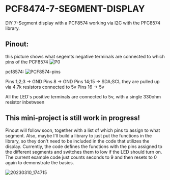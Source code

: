 # PCF8474-7-SEGMENT-DISPLAY

DIY 7-Segment display with a PCF8574 working via I2C with the PFC8574 library.

 ## Pinout:
 

this picture shows what segemts negative terminals are connected to which pins of the PCF8574
![P0](https://github.com/Sigeband/PCF8474-7-SEGMENT-DISPLAY/assets/114338337/df9d7c05-8d5f-45a6-85fb-0418817ccd6d)


pcf8574:
![PCF8574-pins](https://github.com/Sigeband/PCF8474-7-SEGMENT-DISPLAY/assets/114338337/4ba14030-080b-4963-b8c1-dac80deac128)

Pins 1;2;3 -> GND
Pins 8 -> GND
Pins 14;15 -> SDA;SCL they are pulled up via 4.7k resistors connected to 5v
Pins 16 -> 5v

All the LED´s positive terminals are connected to 5v, with a single 330ohm resistor inbetween

 





## This mini-project is still work in progress!
Pinout will follow soon, together with a list of which pins to assign to what segment.
Also, maybe I'll build a library to just put the functions in the library, so they don't need to be included in the code that utilizes the display.
Currently, the code defines the functions with the pins assigned to the different segments and switches them to low if the LED should turn on.
The current example code just counts seconds to 9 and then resets to 0 again to demonstrate the basics.



![20230310_174715](https://user-images.githubusercontent.com/114338337/224480518-e5520e62-bd6b-456c-b602-249eb714b3e2.jpg)
